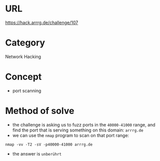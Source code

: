 # URL
https://hack.arrrg.de/challenge/107
# Category
Network Hacking
# Concept
* port scanning
# Method of solve
* the challenge is asking us to fuzz ports in the `40000-41000` range, and find the port that is serving something on this domain: `arrrg.de`
* we can use the `nmap` program to scan on that port range:
```
nmap -vv -T2 -sV -p40000-41000 arrrg.de
```
* the answer is `unberührt`
